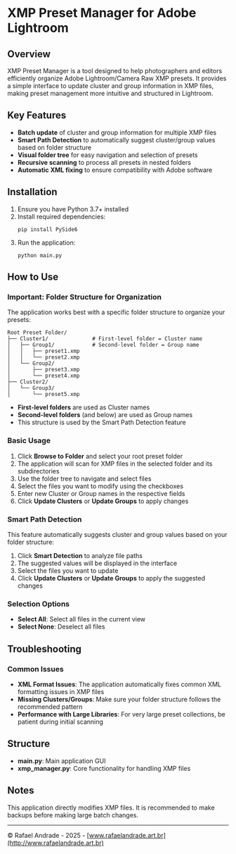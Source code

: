 # XMP Preset Manager for Adobe Lightroom

## Overview

XMP Preset Manager is a tool designed to help photographers and editors efficiently organize Adobe Lightroom/Camera Raw XMP presets. It provides a simple interface to update cluster and group information in XMP files, making preset management more intuitive and structured in Lightroom.

## Key Features

- **Batch update** of cluster and group information for multiple XMP files
- **Smart Path Detection** to automatically suggest cluster/group values based on folder structure
- **Visual folder tree** for easy navigation and selection of presets
- **Recursive scanning** to process all presets in nested folders
- **Automatic XML fixing** to ensure compatibility with Adobe software

## Installation

1. Ensure you have Python 3.7+ installed
2. Install required dependencies:
   ```
   pip install PySide6
   ```
3. Run the application:
   ```
   python main.py
   ```

## How to Use

### Important: Folder Structure for Organization

The application works best with a specific folder structure to organize your presets:

```
Root Preset Folder/
├── Cluster1/              # First-level folder = Cluster name
│   ├── Group1/            # Second-level folder = Group name
│   │   ├── preset1.xmp
│   │   └── preset2.xmp
│   └── Group2/
│       ├── preset3.xmp
│       └── preset4.xmp
├── Cluster2/
│   └── Group3/
│       └── preset5.xmp
```

- **First-level folders** are used as Cluster names
- **Second-level folders** (and below) are used as Group names
- This structure is used by the Smart Path Detection feature

### Basic Usage

1. Click **Browse to Folder** and select your root preset folder
2. The application will scan for XMP files in the selected folder and its subdirectories
3. Use the folder tree to navigate and select files
4. Select the files you want to modify using the checkboxes
5. Enter new Cluster or Group names in the respective fields
6. Click **Update Clusters** or **Update Groups** to apply changes

### Smart Path Detection

This feature automatically suggests cluster and group values based on your folder structure:

1. Click **Smart Detection** to analyze file paths
2. The suggested values will be displayed in the interface
3. Select the files you want to update
4. Click **Update Clusters** or **Update Groups** to apply the suggested changes

### Selection Options

- **Select All**: Select all files in the current view
- **Select None**: Deselect all files

## Troubleshooting

### Common Issues

- **XML Format Issues**: The application automatically fixes common XML formatting issues in XMP files
- **Missing Clusters/Groups**: Make sure your folder structure follows the recommended pattern
- **Performance with Large Libraries**: For very large preset collections, be patient during initial scanning

## Structure

- **main.py**: Main application GUI
- **xmp_manager.py**: Core functionality for handling XMP files

## Notes

This application directly modifies XMP files. It is recommended to make backups before making large batch changes.

---

© Rafael Andrade - 2025 - [www.rafaelandrade.art.br](http://www.rafaelandrade.art.br)
